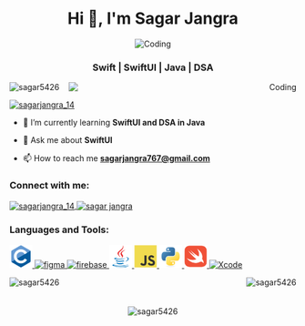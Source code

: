<h1 align="center">Hi 👋, I'm Sagar Jangra</h1>

<p align="center">
  <img alt="Coding" src="https://github.com/Sagar5426/Sagar5426/assets/108585817/497dd06f-e595-45d0-aac4-bd4ae06fccd2">
</p>

<h3 align="center">Swift | SwiftUI | Java | DSA</h3>

<p align="right">
  <img align="right" alt="Coding" width="400" src="https://www.targeticon.com/images/GIF/JS-Stack-Development.gif">
</p>

<p align="left">
  <img src="https://komarev.com/ghpvc/?username=sagar5426&label=Profile%20views&color=0e75b6&style=flat" alt="sagar5426">
</p>

<p align="left">
  <a href="https://twitter.com/sagarjangra_14" target="blank">
    <img src="https://img.shields.io/twitter/follow/sagarjangra_14?logo=twitter&style=for-the-badge" alt="sagarjangra_14">
  </a>
</p>

- 🌱 I’m currently learning **SwiftUI and DSA in Java**

- 💬 Ask me about **SwiftUI**

- 📫 How to reach me **sagarjangra767@gmail.com**

<h3 align="left">Connect with me:</h3>
<p align="left">
  <a href="https://twitter.com/sagarjangra_14" target="blank">
    <img align="center" src="https://raw.githubusercontent.com/rahuldkjain/github-profile-readme-generator/master/src/images/icons/Social/twitter.svg" alt="sagarjangra_14" height="30" width="40">
  </a>
  <a href="https://www.linkedin.com/in/sagarjangra14/" target="blank">
    <img align="center" src="https://raw.githubusercontent.com/rahuldkjain/github-profile-readme-generator/master/src/images/icons/Social/linked-in-alt.svg" alt="sagar jangra" height="30" width="40">
  </a>
</p>

<h3 align="left">Languages and Tools:</h3>
<p align="left">
  <a href="https://www.cprogramming.com/" target="_blank" rel="noreferrer">
    <img src="https://raw.githubusercontent.com/devicons/devicon/master/icons/c/c-original.svg" alt="c" width="40" height="40">
  </a>
  <a href="https://www.figma.com/" target="_blank" rel="noreferrer">
    <img src="https://www.vectorlogo.zone/logos/figma/figma-icon.svg" alt="figma" width="40" height="40">
  </a>
  <a href="https://firebase.google.com/" target="_blank" rel="noreferrer">
    <img src="https://www.vectorlogo.zone/logos/firebase/firebase-icon.svg" alt="firebase" width="40" height="40">
  </a>
  <a href="https://www.java.com" target="_blank" rel="noreferrer">
    <img src="https://raw.githubusercontent.com/devicons/devicon/master/icons/java/java-original.svg" alt="java" width="40" height="40">
  </a>
  <a href="https://developer.mozilla.org/en-US/docs/Web/JavaScript" target="_blank" rel="noreferrer">
    <img src="https://raw.githubusercontent.com/devicons/devicon/master/icons/javascript/javascript-original.svg" alt="javascript" width="40" height="40">
  </a>
  <a href="https://www.python.org" target="_blank" rel="noreferrer">
    <img src="https://raw.githubusercontent.com/devicons/devicon/master/icons/python/python-original.svg" alt="python" width="40" height="40">
  </a>
  <a href="https://developer.apple.com/swift/" target="_blank" rel="noreferrer">
    <img src="https://raw.githubusercontent.com/devicons/devicon/master/icons/swift/swift-original.svg" alt="swift" width="40" height="40">
  </a>
<a href="https://developer.apple.com/xcode/" target="_blank" rel="noreferrer">
    <img src="https://github.com/Sagar5426/Sagar5426/assets/108585817/c0150336-6434-4838-9245-7ab7de8bcbde" alt="Xcode" width="40" height="40">
</a>

</p>

<div align="left">
  <img src="https://github-readme-stats.vercel.app/api/top-langs?username=sagar5426&show_icons=true&locale=en&layout=compact" alt="sagar5426" ,align = "left" >
  <img src="https://github-readme-stats.vercel.app/api?username=sagar5426&show_icons=true&locale=en" alt="sagar5426", align="right">
</div>
<br><br>

<div align = "center">
  <img src="https://github-readme-streak-stats.herokuapp.com/?user=sagar5426&" alt="sagar5426">
</div>

